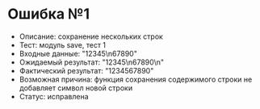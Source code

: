 # Ошибка №1
* Описание: сохранение нескольких строк
* Тест: модуль save, тест 1
* Входные данные: "12345\n67890"
* Ожидаемый результат: "12345\n67890\n"
* Фактический результат: "1234567890"
* Возможная причина: функция сохранения содержимого строки не добавляет символ новой строки
* Статус: исправлена
